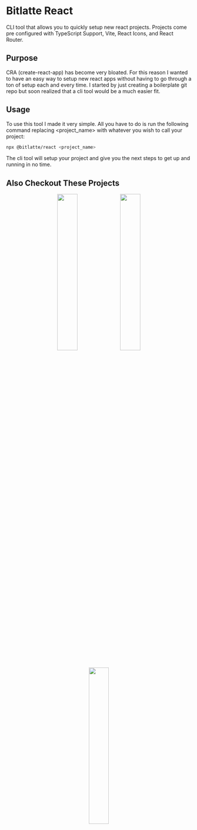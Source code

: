 # Bitlatte React
CLI tool that allows you to quickly setup new react projects.
Projects come pre configured with TypeScript Support, Vite,
React Icons, and React Router.

## Purpose
CRA (create-react-app) has become very bloated. For this reason
I wanted to have an easy way to setup new react apps without
having to go through a ton of setup each and every time.
I started by just creating a boilerplate git repo but soon
realized that a cli tool would be a much easier fit.

## Usage
To use this tool I made it very simple. All you have to do is
run the following command replacing \<project_name\> with
whatever you wish to call your project:

```sh
npx @bitlatte/react <project_name>
```

The cli tool will setup your project and give you the next steps
to get up and running in no time.

## Also Checkout These Projects
<div align="center">
  <img width='33%' src='https://github-readme-stats.vercel.app/api/pin/?username=Bitlatte&repo=create-svelte' />
  <img width='33%' src='https://github-readme-stats.vercel.app/api/pin/?username=Bitlatte&repo=create-vue' />
  <img width='33%' src='https://github-readme-stats.vercel.app/api/pin/?username=Bitlatte&repo=create-rest' />
</div>
